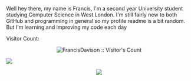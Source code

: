 Well hey there, my name is Francis, I'm a second year University student studying Computer Science in West London. I'm still fairly new to both GitHub and programming in general so my profile readme is a bit random. But I'm learning and improving my code each day

Visitor Count:
<p align="center"><img src="https://profile-counter.glitch.me/{FrancisDavison}/count.svg" alt="FrancisDavison :: Visitor's Count" /></p

<p align="center">
  <img src="https://wakatime.com/share/@0090ab59-b491-43cc-9eac-edbd2549f21d/d59d3f5b-1345-4683-b212-c5194f7fc106.svg"/>
</p>
  
<p align="center">
  <img src="https://wakatime.com/share/@0090ab59-b491-43cc-9eac-edbd2549f21d/4d6af01d-18d9-4311-be03-1f59ff64793a.svg"/>
</p>
